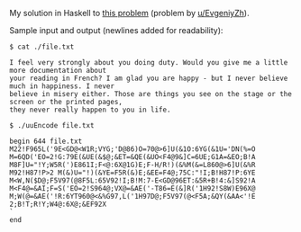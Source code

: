 My solution in Haskell to [this problem](https://www.reddit.com/r/dailyprogrammer/comments/4xy6i1/20160816_challenge_279_easy_uuencoding/) (problem by [u/EvgeniyZh](https://www.reddit.com/user/EvgeniyZh)).

Sample input and output (newlines added for readability):

    $ cat ./file.txt
    
    I feel very strongly about you doing duty. Would you give me a little more documentation about
    your reading in French? I am glad you are happy - but I never believe much in happiness. I never
    believe in misery either. Those are things you see on the stage or the screen or the printed pages,
    they never really happen to you in life.
    
    $ ./uuEncode file.txt 
    
    begin 644 file.txt
    M22!F965L('9E<GD@<W1R;VYG;'D@86)O=70@>6]U(&1O:6YG(&1U='DN(%=O
    M=6QD('EO=2!G:79E(&UE(&$@;&ET=&QE(&UO<F4@9&]C=6UE;G1A=&EO;B!A
    M8F]U="!Y;W5R(')E861I;F<@:6X@1G)E;F-H/R!)(&%M(&=L860@>6]U(&%R
    M92!H87!P>2 M(&)U="!)(&YE=F5R(&)E;&EE=F4@;75C:"!I;B!H87!P:6YE
    M<W,N($D@;F5V97(@8F5L:65V92!I;B!M:7-E<GD@96ET:&5R+B!4:&]S92!A
    M<F4@=&AI;F=S('EO=2!S964@;VX@=&AE('-T86=E(&]R('1H92!S8W)E96X@
    M;W(@=&AE('!R:6YT960@<&%G97,L('1H97D@;F5V97(@<F5A;&QY(&AA<'!E
    2;B!T;R!Y;W4@:6X@;&EF92X 
    `
    end
    
